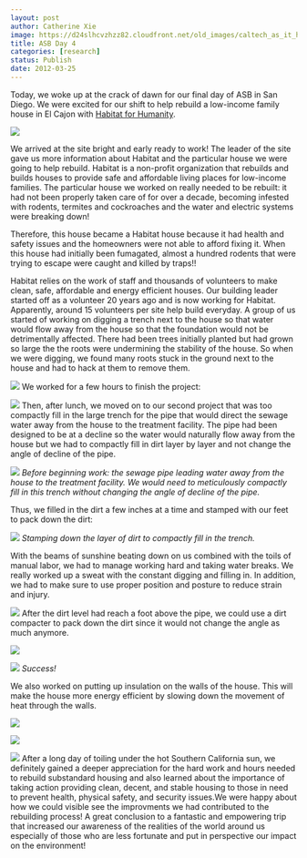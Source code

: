 ```yaml
---
layout: post
author: Catherine Xie
image: https://d24slhcvzhzz82.cloudfront.net/old_images/caltech_as_it_happens/6a0105349b8251970b0168e9188e23970c.jpg
title: ASB Day 4
categories: [research]
status: Publish
date: 2012-03-25
---
```



Today, we woke up at the crack of dawn for our final day of ASB in San Diego. We were excited for our shift to help rebuild a low-income family house in El Cajon with [Habitat for Humanity](https://www.habitat.org/default.aspx).

![](https://www.habitat.org/images/pagelayout/HFHILogo_Primary.png)

We arrived at the site bright and early ready to work! The leader of the site gave us more information about Habitat and the particular house we were going to help rebuild. Habitat is a non-profit organization that rebuilds and builds houses to provide safe and affordable living places for low-income families. The particular house we worked on really needed to be rebuilt: it had not been properly taken care of for over a decade, becoming infested with rodents, termites and cockroaches and the water and electric systems were breaking down!

Therefore, this house became a Habitat house because it had health and safety issues and the homeowners were not able to afford fixing it. When this house had initially been fumagated, almost a hundred rodents that were trying to escape were caught and killed by traps!!

Habitat relies on the work of staff and thousands of volunteers to make clean, safe, affordable and energy efficient houses. Our building leader started off as a volunteer 20 years ago and is now working for Habitat. Apparently, around 15 volunteers per site help build everyday. A group of us started of working on digging a trench next to the house so that water would flow away from the house so that the foundation would not be detrimentally affected. There had been trees initially planted but had grown so large the the roots were undermining the stability of the house. So when we were digging, we found many roots stuck in the ground next to the house and had to hack at them to remove them.


![](https://d24slhcvzhzz82.cloudfront.net/old_images/caltech_as_it_happens/6a0105349b8251970b0168e918958d970c.jpg)
We worked for a few hours to finish the project:

![](https://d24slhcvzhzz82.cloudfront.net/old_images/caltech_as_it_happens/6a0105349b8251970b01630322f621970d.jpg)
Then, after lunch, we moved on to our second project that was too compactly fill in the large trench for the pipe that would direct the sewage water away from the house to the treatment facility. The pipe had been designed to be at a decline so the water would naturally flow away from the house but we had to compactly fill in dirt layer by layer and not change the angle of decline of the pipe.


![](https://d24slhcvzhzz82.cloudfront.net/old_images/caltech_as_it_happens/6a0105349b8251970b01676417d9a0970b.jpg)
*Before beginning work: the sewage pipe leading water away from the house to the treatment facility. We would need to meticulously compactly fill in this trench without changing the angle of decline of the pipe.*

Thus, we filled in the dirt a few inches at a time and stamped with our feet to pack down the dirt:

![](https://d24slhcvzhzz82.cloudfront.net/old_images/caltech_as_it_happens/6a0105349b8251970b01676417dd9b970b.jpg)
*Stamping down the layer of dirt to compactly fill in the trench.*

With the beams of sunshine beating down on us combined with the toils of manual labor, we had to manage working hard and taking water breaks. We really worked up a sweat with the constant digging and filling in. In addition, we had to make sure to use proper position and posture to reduce strain and injury.


![](https://d24slhcvzhzz82.cloudfront.net/old_images/caltech_as_it_happens/6a0105349b8251970b01676417e1c7970b.jpg)
After the dirt level had reach a foot above the pipe, we could use a dirt compacter to pack down the dirt since it would not change the angle as much anymore.


![](https://d24slhcvzhzz82.cloudfront.net/old_images/caltech_as_it_happens/6a0105349b8251970b01676417e9a3970b.jpg)


![](https://d24slhcvzhzz82.cloudfront.net/old_images/caltech_as_it_happens/6a0105349b8251970b016303231956970d.jpg)
*Success!*

We also worked on putting up insulation on the walls of the house. This will make the house more energy efficient by slowing down the movement of heat through the walls.


![](https://d24slhcvzhzz82.cloudfront.net/old_images/caltech_as_it_happens/6a0105349b8251970b01676417fdd7970b.jpg)


![](https://d24slhcvzhzz82.cloudfront.net/old_images/caltech_as_it_happens/6a0105349b8251970b0168e918bfb4970c.jpg)


![](https://d24slhcvzhzz82.cloudfront.net/old_images/caltech_as_it_happens/6a0105349b8251970b0168e918c719970c.jpg)
  After a long day of toiling under the hot Southern California sun, we definitely gained a deeper appreciation for the hard work and hours needed to rebuild substandard housing and also learned about the importance of taking action providing clean, decent, and stable housing to those in need to prevent health, physical safety, and security issues.We were happy about how we could visible see the improvments we had contributed to the rebuilding process! A great conclusion to a fantastic and empowering trip that increased our awareness of the realities of the world around us especially of those who are less fortunate and put in perspective our impact on the environment!

